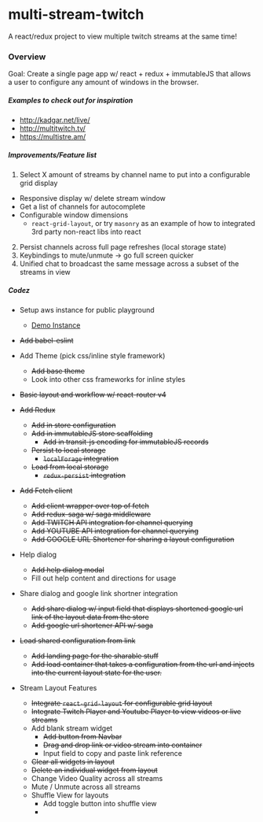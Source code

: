 # multi-stream-twitch
A react/redux project to view multiple twitch streams at the same time!

### Overview

Goal: Create a single page app w/ react + redux + immutableJS that allows a user to configure
any amount of windows in the browser.

##### Examples to check out for inspiration
* http://kadgar.net/live/
* http://multitwitch.tv/
* https://multistre.am/

##### Improvements/Feature list
1. Select X amount of streams by channel name to put into a configurable grid display
  - Responsive display w/ delete stream window
  - Get a list of channels for autocomplete
  - Configurable window dimensions
     - `react-grid-layout`, or try `masonry` as an example of how to integrated 3rd party non-react libs into react

2. Persist channels across full page refreshes (local storage state)
3. Keybindings to mute/unmute -> go full screen quicker
4. Unified chat to broadcast the same message across a subset of the streams in view

##### Codez

* Setup aws instance for public playground
  * [Demo Instance](http://multi-stream.s3-website-us-east-1.amazonaws.com)

* ~~Add babel-eslint~~

* Add Theme (pick css/inline style framework)
  * ~~Add base theme~~
  * Look into other css frameworks for inline styles

* ~~Basic layout and workflow w/ react-router v4~~

* ~~Add Redux~~
  * ~~Add in store configuration~~
  * ~~Add in immutableJS store scaffolding~~
    * ~~Add in transit-js encoding for immutableJS records~~
  * ~~Persist to local storage~~
    * ~~`localForage` integration~~
  * ~~Load from local storage~~
    * ~~`redux-persist` integration~~

* ~~Add Fetch client~~
  * ~~Add client wrapper over top of fetch~~
  * ~~Add redux-saga w/ saga middleware~~
  * ~~Add TWITCH API integration for channel querying~~
  * ~~Add YOUTUBE API integration for channel querying~~
  * ~~Add GOOGLE URL Shortener for sharing a layout configuration~~

* Help dialog
  * ~~Add help dialog modal~~
  * Fill out help content and directions for usage

* Share dialog and google link shortner integration
  * ~~Add share dialog w/ input field that displays shortened google url link of the layout data from the store~~
  * ~~Add google url shortener API w/ saga~~

* ~~Load shared configuration from link~~
  * ~~Add landing page for the sharable stuff~~
  * ~~Add load container that takes a configuration from the url and injects into the current layout state for the user.~~

* Stream Layout Features
  * ~~Integrate `react-grid-layout` for configurable grid layout~~
  * ~~Integrate Twitch Player and Youtube Player to view videos or live streams~~
  * Add blank stream widget
    * ~~Add button from Navbar~~
    * ~~Drag and drop link or video stream into container~~
    * Input field to copy and paste link reference
  * ~~Clear all widgets in layout~~
  * ~~Delete an individual widget from layout~~
  * Change Video Quality across all streams
  * Mute / Unmute across all streams
  * Shuffle View for layouts
    * Add toggle button into shuffle view
    *

